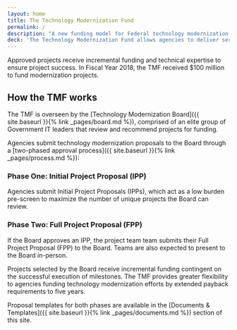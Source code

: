 ```yaml
---
layout: home
title: The Technology Modernization Fund
permalink: /
description: "A new funding model for Federal technology modernization projects"
deck: 'The Technology Modernization Fund allows agencies to deliver services to the American public faster, better secure sensitive systems and data, and use taxpayer dollars more efficiently.'
---
```


Approved projects receive incremental funding and technical expertise to ensure project success. In Fiscal Year 2018, the TMF received $100 million to fund modernization projects.

## How the TMF works

The TMF is overseen by the [Technology Modernization Board]({{ site.baseurl }}{% link _pages/board.md %}), comprised of an elite group of Government IT leaders that review and recommend projects for funding.

Agencies submit technology modernization proposals to the Board through a [two-phased approval process]({{ site.baseurl }}{% link _pages/process.md %}):

### Phase One: Initial Project Proposal (IPP)
Agencies submit Initial Project Proposals (IPPs), which act as a low burden pre-screen to maximize the number of unique projects the Board can review. 

### Phase Two: Full Project Proposal (FPP)
If the Board approves an IPP, the project team team submits their Full Project Proposal (FPP) to the Board. Teams are also expected to present to the Board in-person. 

Projects selected by the Board receive incremental funding contingent on the successful execution of milestones. The TMF provides greater flexibility to agencies funding technology modernization efforts by extended payback requirements to five years.

Proposal templates for both phases are available in the [Documents & Templates]({{ site.baseurl }}{% link _pages/documents.md %}) section of this site.


